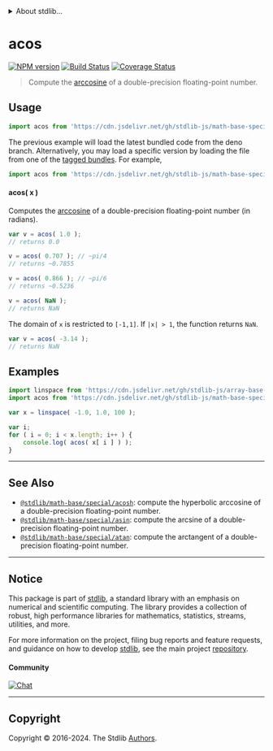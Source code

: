 <!--

@license Apache-2.0

Copyright (c) 2022 The Stdlib Authors.

Licensed under the Apache License, Version 2.0 (the "License");
you may not use this file except in compliance with the License.
You may obtain a copy of the License at

   http://www.apache.org/licenses/LICENSE-2.0

Unless required by applicable law or agreed to in writing, software
distributed under the License is distributed on an "AS IS" BASIS,
WITHOUT WARRANTIES OR CONDITIONS OF ANY KIND, either express or implied.
See the License for the specific language governing permissions and
limitations under the License.

-->


<details>
  <summary>
    About stdlib...
  </summary>
  <p>We believe in a future in which the web is a preferred environment for numerical computation. To help realize this future, we've built stdlib. stdlib is a standard library, with an emphasis on numerical and scientific computation, written in JavaScript (and C) for execution in browsers and in Node.js.</p>
  <p>The library is fully decomposable, being architected in such a way that you can swap out and mix and match APIs and functionality to cater to your exact preferences and use cases.</p>
  <p>When you use stdlib, you can be absolutely certain that you are using the most thorough, rigorous, well-written, studied, documented, tested, measured, and high-quality code out there.</p>
  <p>To join us in bringing numerical computing to the web, get started by checking us out on <a href="https://github.com/stdlib-js/stdlib">GitHub</a>, and please consider <a href="https://opencollective.com/stdlib">financially supporting stdlib</a>. We greatly appreciate your continued support!</p>
</details>

# acos

[![NPM version][npm-image]][npm-url] [![Build Status][test-image]][test-url] [![Coverage Status][coverage-image]][coverage-url] <!-- [![dependencies][dependencies-image]][dependencies-url] -->

> Compute the [arccosine][arccosine] of a double-precision floating-point number.



<section class="usage">

## Usage

```javascript
import acos from 'https://cdn.jsdelivr.net/gh/stdlib-js/math-base-special-acos@deno/mod.js';
```
The previous example will load the latest bundled code from the deno branch. Alternatively, you may load a specific version by loading the file from one of the [tagged bundles](https://github.com/stdlib-js/math-base-special-acos/tags). For example,

```javascript
import acos from 'https://cdn.jsdelivr.net/gh/stdlib-js/math-base-special-acos@v0.2.2-deno/mod.js';
```

#### acos( x )

Computes the [arccosine][arccosine] of a double-precision floating-point number (in radians).

```javascript
var v = acos( 1.0 );
// returns 0.0

v = acos( 0.707 ); // ~pi/4
// returns ~0.7855

v = acos( 0.866 ); // ~pi/6
// returns ~0.5236

v = acos( NaN );
// returns NaN
```

The domain of `x` is restricted to `[-1,1]`. If `|x| > 1`, the function returns `NaN`.

```javascript
var v = acos( -3.14 );
// returns NaN
```

</section>

<!-- /.usage -->

<section class="examples">

## Examples

<!-- eslint no-undef: "error" -->

```javascript
import linspace from 'https://cdn.jsdelivr.net/gh/stdlib-js/array-base-linspace@deno/mod.js';
import acos from 'https://cdn.jsdelivr.net/gh/stdlib-js/math-base-special-acos@deno/mod.js';

var x = linspace( -1.0, 1.0, 100 );

var i;
for ( i = 0; i < x.length; i++ ) {
    console.log( acos( x[ i ] ) );
}
```

</section>

<!-- /.examples -->

<!-- C interface documentation. -->



<!-- Section for related `stdlib` packages. Do not manually edit this section, as it is automatically populated. -->

<section class="related">

* * *

## See Also

-   <span class="package-name">[`@stdlib/math-base/special/acosh`][@stdlib/math/base/special/acosh]</span><span class="delimiter">: </span><span class="description">compute the hyperbolic arccosine of a double-precision floating-point number.</span>
-   <span class="package-name">[`@stdlib/math-base/special/asin`][@stdlib/math/base/special/asin]</span><span class="delimiter">: </span><span class="description">compute the arcsine of a double-precision floating-point number.</span>
-   <span class="package-name">[`@stdlib/math-base/special/atan`][@stdlib/math/base/special/atan]</span><span class="delimiter">: </span><span class="description">compute the arctangent of a double-precision floating-point number.</span>

</section>

<!-- /.related -->

<!-- Section for all links. Make sure to keep an empty line after the `section` element and another before the `/section` close. -->


<section class="main-repo" >

* * *

## Notice

This package is part of [stdlib][stdlib], a standard library with an emphasis on numerical and scientific computing. The library provides a collection of robust, high performance libraries for mathematics, statistics, streams, utilities, and more.

For more information on the project, filing bug reports and feature requests, and guidance on how to develop [stdlib][stdlib], see the main project [repository][stdlib].

#### Community

[![Chat][chat-image]][chat-url]

---

## Copyright

Copyright &copy; 2016-2024. The Stdlib [Authors][stdlib-authors].

</section>

<!-- /.stdlib -->

<!-- Section for all links. Make sure to keep an empty line after the `section` element and another before the `/section` close. -->

<section class="links">

[npm-image]: http://img.shields.io/npm/v/@stdlib/math-base-special-acos.svg
[npm-url]: https://npmjs.org/package/@stdlib/math-base-special-acos

[test-image]: https://github.com/stdlib-js/math-base-special-acos/actions/workflows/test.yml/badge.svg?branch=v0.2.2
[test-url]: https://github.com/stdlib-js/math-base-special-acos/actions/workflows/test.yml?query=branch:v0.2.2

[coverage-image]: https://img.shields.io/codecov/c/github/stdlib-js/math-base-special-acos/main.svg
[coverage-url]: https://codecov.io/github/stdlib-js/math-base-special-acos?branch=main

<!--

[dependencies-image]: https://img.shields.io/david/stdlib-js/math-base-special-acos.svg
[dependencies-url]: https://david-dm.org/stdlib-js/math-base-special-acos/main

-->

[chat-image]: https://img.shields.io/gitter/room/stdlib-js/stdlib.svg
[chat-url]: https://app.gitter.im/#/room/#stdlib-js_stdlib:gitter.im

[stdlib]: https://github.com/stdlib-js/stdlib

[stdlib-authors]: https://github.com/stdlib-js/stdlib/graphs/contributors

[umd]: https://github.com/umdjs/umd
[es-module]: https://developer.mozilla.org/en-US/docs/Web/JavaScript/Guide/Modules

[deno-url]: https://github.com/stdlib-js/math-base-special-acos/tree/deno
[deno-readme]: https://github.com/stdlib-js/math-base-special-acos/blob/deno/README.md
[umd-url]: https://github.com/stdlib-js/math-base-special-acos/tree/umd
[umd-readme]: https://github.com/stdlib-js/math-base-special-acos/blob/umd/README.md
[esm-url]: https://github.com/stdlib-js/math-base-special-acos/tree/esm
[esm-readme]: https://github.com/stdlib-js/math-base-special-acos/blob/esm/README.md
[branches-url]: https://github.com/stdlib-js/math-base-special-acos/blob/main/branches.md

[arccosine]: https://en.wikipedia.org/wiki/Inverse_trigonometric_functions

<!-- <related-links> -->

[@stdlib/math/base/special/acosh]: https://github.com/stdlib-js/math-base-special-acosh/tree/deno

[@stdlib/math/base/special/asin]: https://github.com/stdlib-js/math-base-special-asin/tree/deno

[@stdlib/math/base/special/atan]: https://github.com/stdlib-js/math-base-special-atan/tree/deno

<!-- </related-links> -->

</section>

<!-- /.links -->
